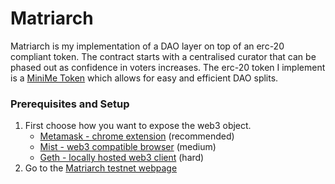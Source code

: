 # Matriarch

Matriarch is my implementation of a DAO layer on top of an erc-20 compliant token. The contract starts with a centralised curator that can be phased out as confidence in voters increases. The erc-20 token I implement is a [MiniMe Token](https://medium.com/giveth/the-minime-token-open-sourced-by-giveth-2710c0210787#.w7najly69) which allows for easy and efficient DAO splits.


### Prerequisites and Setup

1. First choose how you want to expose the web3 object.
    - [Metamask - chrome extension](https://chrome.google.com/webstore/detail/metamask/nkbihfbeogaeaoehlefnkodbefgpgknn) (recommended)
    - [Mist - web3 compatible browser](https://github.com/ethereum/mist/releases) (medium)
    - [Geth - locally hosted web3 client](https://github.com/ethereum/go-ethereum/wiki/Building-Ethereum) (hard)
2. Go to the [Matriarch testnet webpage](http://matriarch-testnet.azurewebsites.net/)